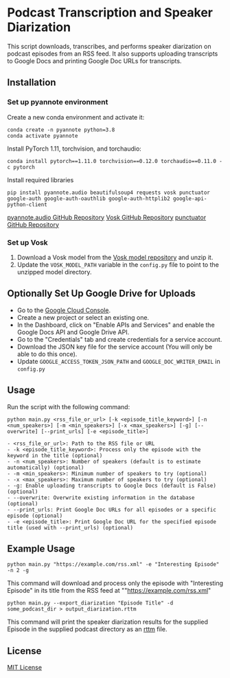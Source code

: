 # Podcast Transcription and Speaker Diarization

This script downloads, transcribes, and performs speaker diarization on podcast episodes from an RSS feed. It also supports uploading transcripts to Google Docs and printing Google Doc URLs for transcripts.

## Installation

### Set up pyannote environment

Create a new conda environment and activate it:

```
conda create -n pyannote python=3.8
conda activate pyannote
```

Install PyTorch 1.11, torchvision, and torchaudio:

`conda install pytorch==1.11.0 torchvision==0.12.0 torchaudio==0.11.0 -c pytorch`

Install required libraries

`pip install pyannote.audio beautifulsoup4 requests vosk punctuator google-auth google-auth-oauthlib google-auth-httplib2 google-api-python-client`

[pyannote.audio GitHub Repository](https://github.com/pyannote/pyannote-audio)
[Vosk GitHub Repository](https://github.com/alphacep/vosk-api)
[punctuator GitHub Repository](https://github.com/ottokart/punctuator)

### Set up Vosk

1. Download a Vosk model from the [Vosk model repository](https://alphacephei.com/vosk/models) and unzip it.
2. Update the `VOSK_MODEL_PATH` variable in the `config.py` file to point to the unzipped model directory.

## Optionally Set Up Google Drive for Uploads

* Go to the [Google Cloud Console](https://console.cloud.google.com/).
* Create a new project or select an existing one.
* In the Dashboard, click on "Enable APIs and Services" and enable the Google Docs API and Google Drive API.
* Go to the "Credentials" tab and create credentials for a service account.
* Download the JSON key file for the service account (You will only be able to do this once).
* Update `GOOGLE_ACCESS_TOKEN_JSON_PATH` and `GOOGLE_DOC_WRITER_EMAIL` in `config.py`

## Usage

Run the script with the following command:

```
python main.py <rss_file_or_url> [-k <episode_title_keyword>] [-n <num_speakers>] [-m <min_speakers>] [-x <max_speakers>] [-g] [--overwrite] [--print_urls] [-e <episode_title>]

- <rss_file_or_url>: Path to the RSS file or URL
- -k <episode_title_keyword>: Process only the episode with the keyword in the title (optional)
- -n <num_speakers>: Number of speakers (default is to estimate automatically) (optional)
- -m <min_speakers>: Minimum number of speakers to try (optional)
- -x <max_speakers>: Maximum number of speakers to try (optional)
- -g: Enable uploading transcripts to Google Docs (default is False) (optional)
- --overwrite: Overwrite existing information in the database (optional)
- --print_urls: Print Google Doc URLs for all episodes or a specific episode (optional)
- -e <episode_title>: Print Google Doc URL for the specified episode title (used with --print_urls) (optional)
```


## Example Usage

`python main.py "https://example.com/rss.xml" -e "Interesting Episode" -n 2 -g`

This command will download and process only the episode with "Interesting Episode" in its title from the RSS feed at ""https://example.com/rss.xml"

`python main.py --export_diarization "Episode Title" -d some_podcast_dir > output_diarization.rttm`

This command will print the speaker diarization results for the supplied Episode in the supplied podcast directory as an [rttm](https://github.com/nryant/dscore#rttm) file.

## License

[MIT License](LICENSE)
